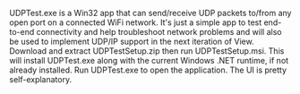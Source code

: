 UDPTest.exe is a Win32 app that can send/receive UDP packets to/from any open port on a connected WiFi network. It's just a simple app to test end-to-end connectivity 
and help troubleshoot network problems and will also be used to implement UDP/IP support in the next iteration of View. Download and extract UDPTestSetup.zip then run 
UDPTestSetup.msi. This will install UDPTest.exe along with the current Windows .NET runtime, if not already installed. Run UDPTest.exe to open the application. The UI is 
pretty self-explanatory.
